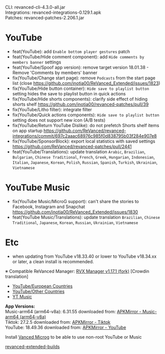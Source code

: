CLI: revanced-cli-4.3.0-all.jar  
Integrations: revanced-integrations-0.129.1.apk  
Patches: revanced-patches-2.206.1.jar  

YouTube
==
- feat(YouTube): add `Enable bottom player gestures` patch
- feat(YouTube/Hide comment component): add `Hide comments by members banner` settings
- feat(YouTube/Spoof app version): remove target version 18.01.38 - Remove 'Comments by members' banner
- fix(YouTube/Change start page): remove `Podcasts` from the start page list (close https://github.com/inotia00/ReVanced_Extended/issues/1823)
- fix(YouTube/Hide button container): `Hide save to playlist button` setting hides the save to playlist button in quick actions
- fix(YouTube/Hide shorts components): clarify side effect of hiding shorts shelf https://github.com/inotia00/revanced-patches/pull/39
- fix(YouTube/Litho filter): integrate filter
- fix(YouTube/Quick actions components): `Hide save to playlist button` setting does not support new icon (A/B tests)
- fix(YouTube/Return YouTube Dislike): do not prefetch Shorts shelf items on app startup https://github.com/ReVanced/revanced-integrations/commit/697c2aaac68976c985f0d838795b03f284e907e8
- fix(YouTube/SponsorBlock): export local statistics with saved settings https://github.com/ReVanced/revanced-patches/pull/2441
- feat(YouTube/Translations): update translation
`Arabic`, `Brazilian`, `Bulgarian`, `Chinese Traditional`, `French`, `Greek`, `Hungarian`, `Indonesian`, `Italian`, `Japanese`, `Korean`, `Polish`, `Russian`, `Spanish`, `Turkish`, `Ukrainian`, `Vietnamese`


YouTube Music
==
- fix(YouTube Music/MicroG support): can't share the stories to Facebook, Instagram and Snapchat https://github.com/inotia00/ReVanced_Extended/issues/1830
- feat(YouTube Music/Translations): update translation
`Brazilian`, `Chinese Traditional`, `Japanese`, `Korean`, `Russian`, `Ukrainian`, `Vietnamese`


Etc
==
- when updating from YouTube v18.33.40 or lower to YouTube v18.34.xx or later, a clean install is recommended.

※ Compatible ReVanced Manager: [RVX Manager v1.17.1 (fork)](https://github.com/inotia00/revanced-manager/releases/tag/v1.17.1)
[Crowdin translation]
- [YouTube/European Countries](https://crowdin.com/project/revancedextendedeu)
- [YouTube/Other Countries](https://crowdin.com/project/revancedextended)
- [YT Music](https://crowdin.com/project/revancedmusicextended)

  
**App Versions:**  
Music-arm64 (arm64-v8a): 6.31.55
downloaded from: [APKMirror - Music-arm64 (arm64-v8a)](https://www.apkmirror.com/apk/google-inc/youtube-music/youtube-music-6-31-55-release/youtube-music-6-31-55-android-apk-download/)  
Tiktok: 27.2.5
downloaded from: [APKMirror - Tiktok](https://www.apkmirror.com/apk/tiktok-pte-ltd/tik-tok-including-musical-ly/tik-tok-including-musical-ly-27-2-5-release/tiktok-27-2-5-android-apk-download/)  
YouTube: 18.49.36
downloaded from: [APKMirror - YouTube](https://www.apkmirror.com/apk/google-inc/youtube/youtube-18-49-36-release/youtube-18-49-36-android-apk-download/)  

Install [Vanced Microg](https://github.com/inotia00/VancedMicroG/releases) to be able to use non-root YouTube or Music  

[revanced-extended-builds](https://github.com/E85Addict/revanced-extended-builds)  
